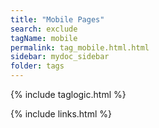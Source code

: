 ```yaml
---
title: "Mobile Pages"
search: exclude
tagName: mobile
permalink: tag_mobile.html.html
sidebar: mydoc_sidebar
folder: tags
---
```

{% include taglogic.html %}

{% include links.html %}
